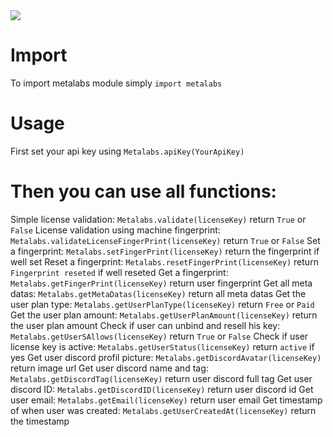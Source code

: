 <img src="https://gblobscdn.gitbook.com/spaces%2F-Lu3bOY-QFMriwg4jjtu%2Favatar-1602380943572.png?alt=media"/>

# Import
To import metalabs module simply `import metalabs`

# Usage
First set your api key using `Metalabs.apiKey(YourApiKey)`

# Then you can use all functions:
Simple license validation: `Metalabs.validate(licenseKey)` return `True` or `False`
License validation using machine fingerprint: `Metalabs.validateLicenseFingerPrint(licenseKey)` return `True` or `False`
Set a fingerprint: `Metalabs.setFingerPrint(licenseKey)` return the fingerprint if well set
Reset a fingerprint: `Metalabs.resetFingerPrint(licenseKey)` return `Fingerprint reseted` if well reseted
Get a fingerprint: `Metalabs.getFingerPrint(licenseKey)` return user fingerprint
Get all meta datas: `Metalabs.getMetaDatas(licenseKey)` return all meta datas
Get the user plan type: `Metalabs.getUserPlanType(licenseKey)` return `Free` or `Paid`
Get the user plan amount: `Metalabs.getUserPlanAmount(licenseKey)` return the user plan amount
Check if user can unbind and resell his key: `Metalabs.getUserSAllows(licenseKey)` return `True` or `False`
Check if user license key is active: `Metalabs.getUserStatus(licenseKey)` return `active` if yes
Get user discord profil picture: `Metalabs.getDiscordAvatar(licenseKey)` return image url
Get user discord name and tag: `Metalabs.getDiscordTag(licenseKey)` return user discord full tag
Get user discord ID: `Metalabs.getDiscordID(licenseKey)` return user discord id
Get user email: `Metalabs.getEmail(licenseKey)` return user email
Get timestamp of when user was created: `Metalabs.getUserCreatedAt(licenseKey)` return the timestamp
